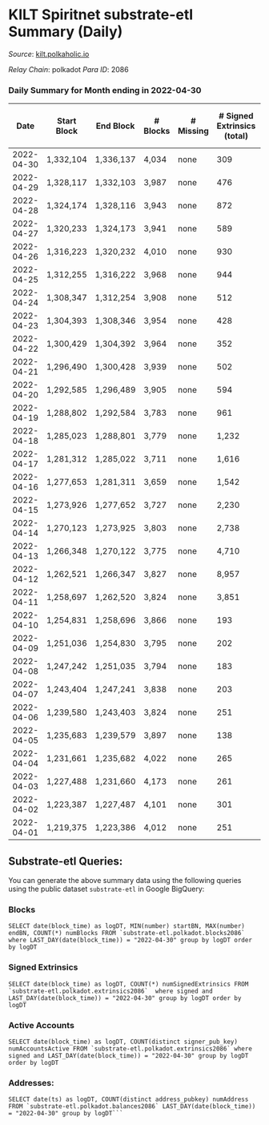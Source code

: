 # KILT Spiritnet substrate-etl Summary (Daily)

_Source_: [kilt.polkaholic.io](https://kilt.polkaholic.io)

*Relay Chain*: polkadot
*Para ID*: 2086



### Daily Summary for Month ending in 2022-04-30


| Date | Start Block | End Block | # Blocks | # Missing | # Signed Extrinsics (total) | # Active Accounts | # Addresses with Balances | # Events | # Transfers | # XCM Transfers In | # XCM Transfers Out |
| ---- | ----------- | --------- | -------- | --------- | --------------------------- | ----------------- | ------------------------- | -------- | ----------- | ------------------ | ------------------- |
| 2022-04-30 | 1,332,104 | 1,336,137 | 4,034 | none  | 309 | 111 | 14,474 | 309,048 | 149 ($382,706) |   |   |
| 2022-04-29 | 1,328,117 | 1,332,103 | 3,987 | none  | 476 | 150 | 14,458 | 306,676 | 194 ($1,455,601) |   |   |
| 2022-04-28 | 1,324,174 | 1,328,116 | 3,943 | none  | 872 | 253 | 14,436 | 306,377 | 455 ($1,837,134) |   |   |
| 2022-04-27 | 1,320,233 | 1,324,173 | 3,941 | none  | 589 | 183 | 14,378 | 303,695 | 243 ($1,709,027) |   |   |
| 2022-04-26 | 1,316,223 | 1,320,232 | 4,010 | none  | 930 | 299 | 14,344 | 311,658 | 607 ($2,985,520) |   |   |
| 2022-04-25 | 1,312,255 | 1,316,222 | 3,968 | none  | 944 | 282 | 14,230 | 308,836 | 610 ($6,189,941) |   |   |
| 2022-04-24 | 1,308,347 | 1,312,254 | 3,908 | none  | 512 | 112 | 14,107 | 301,259 | 165 ($161,916) |   |   |
| 2022-04-23 | 1,304,393 | 1,308,346 | 3,954 | none  | 428 | 77 | 14,087 | 304,117 | 62 ($82,365.45) |   |   |
| 2022-04-22 | 1,300,429 | 1,304,392 | 3,964 | none  | 352 | 67 | 14,079 | 304,152 | 45 ($37,135.52) |   |   |
| 2022-04-21 | 1,296,490 | 1,300,428 | 3,939 | none  | 502 | 90 | 14,073 | 303,609 | 95 ($429,574) |   |   |
| 2022-04-20 | 1,292,585 | 1,296,489 | 3,905 | none  | 594 | 83 | 14,068 | 301,776 | 63 ($71,981.07) |   |   |
| 2022-04-19 | 1,288,802 | 1,292,584 | 3,783 | none  | 961 | 131 | 14,059 | 295,846 | 100 ($153,576) |   |   |
| 2022-04-18 | 1,285,023 | 1,288,801 | 3,779 | none  | 1,232 | 110 | 14,046 | 298,327 | 118 ($249,096) |   |   |
| 2022-04-17 | 1,281,312 | 1,285,022 | 3,711 | none  | 1,616 | 76 | 14,028 | 297,126 | 73 ($137,440) |   |   |
| 2022-04-16 | 1,277,653 | 1,281,311 | 3,659 | none  | 1,542 | 92 | 14,019 | 292,224 | 101 ($129,684) |   |   |
| 2022-04-15 | 1,273,926 | 1,277,652 | 3,727 | none  | 2,230 | 100 | 14,005 | 303,315 | 75 ($186,238) |   |   |
| 2022-04-14 | 1,270,123 | 1,273,925 | 3,803 | none  | 2,738 | 115 | 13,987 | 312,762 | 121 ($436,673) |   |   |
| 2022-04-13 | 1,266,348 | 1,270,122 | 3,775 | none  | 4,710 | 225 | 13,951 | 329,722 | 286 ($7,816,185) |   |   |
| 2022-04-12 | 1,262,521 | 1,266,347 | 3,827 | none  | 8,957 | 294 | 13,831 | 369,950 | 327 ($402,310) |   |   |
| 2022-04-11 | 1,258,697 | 1,262,520 | 3,824 | none  | 3,851 | 244 | 13,665 | 323,611 | 298 ($393,757) |   |   |
| 2022-04-10 | 1,254,831 | 1,258,696 | 3,866 | none  | 193 | 101 | 13,556 | 294,377 | 113 ($119,637) |   |   |
| 2022-04-09 | 1,251,036 | 1,254,830 | 3,795 | none  | 202 | 108 | 13,549 | 289,230 | 130 ($216,725) |   |   |
| 2022-04-08 | 1,247,242 | 1,251,035 | 3,794 | none  | 183 | 107 | 13,535 | 289,095 | 96 ($354,905) |   |   |
| 2022-04-07 | 1,243,404 | 1,247,241 | 3,838 | none  | 203 | 102 | 13,529 | 292,512 | 102 ($1,336,495) |   |   |
| 2022-04-06 | 1,239,580 | 1,243,403 | 3,824 | none  | 251 | 113 | 13,513 | 291,662 | 131 ($240,113) |   |   |
| 2022-04-05 | 1,235,683 | 1,239,579 | 3,897 | none  | 138 | 87 | 13,498 | 296,902 | 56 ($83,582.35) |   |   |
| 2022-04-04 | 1,231,661 | 1,235,682 | 4,022 | none  | 265 | 123 | 13,488 | 307,387 | 147 ($217,503) |   |   |
| 2022-04-03 | 1,227,488 | 1,231,660 | 4,173 | none  | 261 | 149 | 13,474 | 318,836 | 155 ($490,690) |   |   |
| 2022-04-02 | 1,223,387 | 1,227,487 | 4,101 | none  | 301 | 153 | 13,453 | 313,466 | 206 ($600,993) |   |   |
| 2022-04-01 | 1,219,375 | 1,223,386 | 4,012 | none  | 251 | 116 | 13,432 | 306,433 | 164 ($377,588) |   |   |

## Substrate-etl Queries:
You can generate the above summary data using the following queries using the public dataset `substrate-etl` in Google BigQuery:


### Blocks
```
SELECT date(block_time) as logDT, MIN(number) startBN, MAX(number) endBN, COUNT(*) numBlocks FROM `substrate-etl.polkadot.blocks2086`  where LAST_DAY(date(block_time)) = "2022-04-30" group by logDT order by logDT
```


### Signed Extrinsics
```
SELECT date(block_time) as logDT, COUNT(*) numSignedExtrinsics FROM `substrate-etl.polkadot.extrinsics2086`  where signed and LAST_DAY(date(block_time)) = "2022-04-30" group by logDT order by logDT
```


### Active Accounts
```
SELECT date(block_time) as logDT, COUNT(distinct signer_pub_key) numAccountsActive FROM `substrate-etl.polkadot.extrinsics2086` where signed and LAST_DAY(date(block_time)) = "2022-04-30" group by logDT order by logDT
```


### Addresses:
```
SELECT date(ts) as logDT, COUNT(distinct address_pubkey) numAddress FROM `substrate-etl.polkadot.balances2086` LAST_DAY(date(block_time)) = "2022-04-30" group by logDT```

